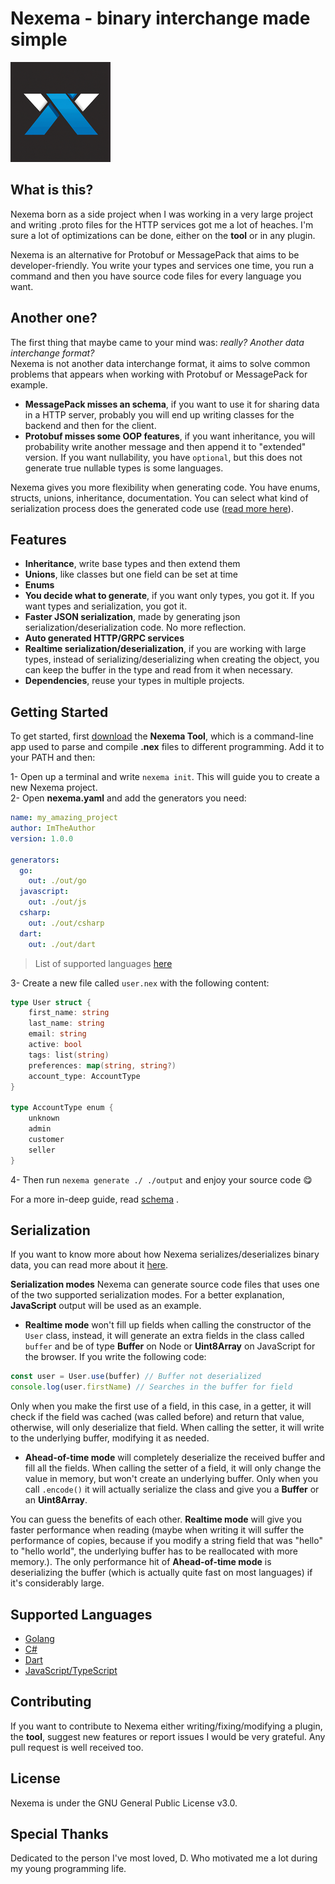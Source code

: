 
# Nexema - binary interchange made simple

![Nexema logo](https://raw.githubusercontent.com/nexema/resources/main/nexemalogo-160.png)


## What is this?
Nexema born as a side project when I was working in a very large project and  writing .proto files for the HTTP services got me a lot of heaches. I'm sure a lot of optimizations can be done, either on the **tool** or in any plugin. 

Nexema is an alternative for Protobuf or MessagePack that aims to be developer-friendly. You write your types and services one time, you run a command and then you have source code files for every language you want.

## Another one?
The first thing that maybe came to your mind was: *really? Another data interchange format?*  
Nexema is not another data interchange format, it aims to solve common problems that appears when working with Protobuf or MessagePack for example.   

* **MessagePack misses an schema**, if you want to use it for sharing data in a HTTP server, probably you will end up writing classes for the backend and then for the client. 
* **Protobuf misses some OOP features**, if you want inheritance, you will probability write another message and then append it to "extended" version. If you want nullability, you have `optional`, but this does not generate true nullable types is some languages. 


Nexema gives you more flexibility when generating code. You have enums, structs, unions, inheritance, documentation. You can select what kind of serialization process does the generated code use ([read more here](#serialization)).

## Features
* **Inheritance**, write base types and then extend them
* **Unions**, like classes but one field can be set at time
* **Enums**
* **You decide what to generate**, if you want only types, you got it. If you want types and serialization, you got it. 
* **Faster JSON serialization**, made by generating json serialization/deserialization code. No more reflection.
* **Auto generated HTTP/GRPC services**
* **Realtime serialization/deserialization**, if you are working with large types, instead of serializing/deserializing when creating the object, you can keep the buffer in the type and read from it when necessary.
* **Dependencies**, reuse your types in multiple projects.

## Getting Started
To get started, first [download](https://github.com/nexema/tool/releases) the **Nexema Tool**, which is a command-line app used to parse and compile **.nex** files to different programming. Add it to your PATH and then:

1- Open up a terminal and write `nexema init`. This will guide you to create a new Nexema project.  
2- Open **nexema.yaml** and add the generators you need:  
```yaml
name: my_amazing_project
author: ImTheAuthor
version: 1.0.0

generators:
  go:
    out: ./out/go
  javascript:
    out: ./out/js
  csharp:
    out: ./out/csharp
  dart:
    out: ./out/dart
```
> List of supported languages [here](#supported-languages)

3- Create a new file called `user.nex` with the following content:
```go
type User struct {
	first_name: string
	last_name: string
	email: string
	active: bool
	tags: list(string)
	preferences: map(string, string?)
	account_type: AccountType
}

type AccountType enum {
	unknown
	admin
	customer
	seller
}
```
4- Then run `nexema generate ./ ./output` and enjoy your source code 😋

For a more in-deep guide, read [schema](#schema.md) .

## Serialization
If you want to know more about how Nexema serializes/deserializes binary data, you can read more about it [here](#definition.md).

**Serialization modes**
Nexema can generate source code files that uses one of the two supported serialization modes.  For a better explanation, **JavaScript** output will be used as an example.

* **Realtime mode** won't fill up fields when calling the constructor of the `User` class, instead, it will generate an extra fields in the class called `buffer` and be of type **Buffer** on Node or **Uint8Array** on JavaScript for the browser. If you write the following code:
```javascript
const user = User.use(buffer) // Buffer not deserialized
console.log(user.firstName) // Searches in the buffer for field
```
Only when you make the first use of a field, in this case, in a getter, it will check if the field was cached (was called before) and return that value, otherwise, will only deserialize that field. When calling the setter, it will write to the underlying buffer, modifying it as needed.
* **Ahead-of-time mode** will completely deserialize the received buffer and fill all the fields. When calling the setter of a field, it will only change the value in memory, but won't create an underlying buffer. Only when you call `.encode()` it will actually serialize the class and give you a **Buffer** or an **Uint8Array**.

You can guess the benefits of each other. **Realtime mode** will give you faster performance when reading (maybe when writing it will suffer the performance of copies, because if you modify a string field that was "hello" to "hello world", the underlying buffer has to be reallocated with more memory.). The only performance hit of **Ahead-of-time mode** is deserializing the buffer (which is actually quite fast on most languages) if it's considerably large.


## Supported Languages
* [Golang](#go)
* [C#](#csharp)
* [Dart](#dart)
* [JavaScript/TypeScript](#javascript)

## Contributing
If you want to contribute to Nexema either writing/fixing/modifying a plugin, the **tool**, suggest new features or report issues I would be very grateful. Any pull request is well received too. 

## License
Nexema is under the GNU General Public License v3.0.

## Special Thanks
Dedicated to the person I've most loved, D. Who motivated me a lot during my young programming life.